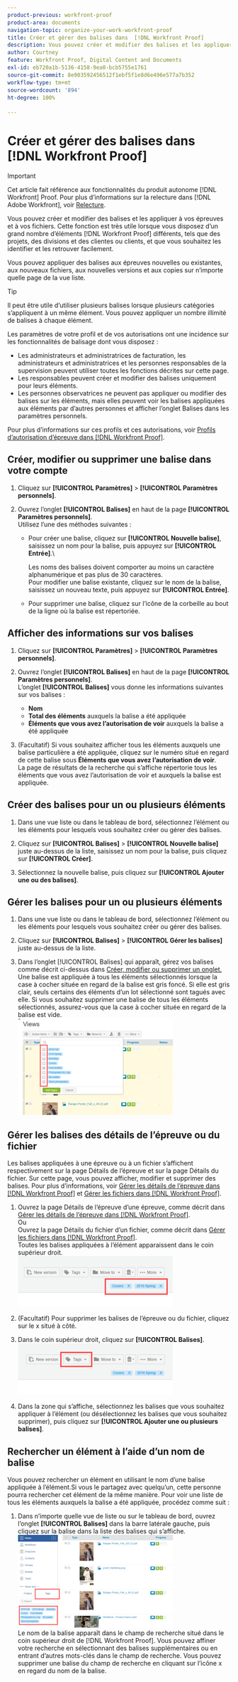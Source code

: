 ```yaml
---
product-previous: workfront-proof
product-area: documents
navigation-topic: organize-your-work-workfront-proof
title: Créer et gérer des balises dans  [!DNL Workfront Proof]
description: Vous pouvez créer et modifier des balises et les appliquer à vos épreuves et à vos fichiers. Cette fonction est très utile lorsque vous disposez d’un grand nombre d’éléments  [!DNL Workfront Proof]  différents, tels que des projets, des divisions et des clientes ou clients, et que vous souhaitez les identifier et les retrouver facilement.
author: Courtney
feature: Workfront Proof, Digital Content and Documents
exl-id: eb720a1b-5136-4158-9ea0-bcb5755e1761
source-git-commit: 8e903592456512f1ebf5f1e8d6e496e577a7b352
workflow-type: tm+mt
source-wordcount: '894'
ht-degree: 100%

---
```


# Créer et gérer des balises dans [!DNL Workfront Proof]

>[!IMPORTANT]
>
>Cet article fait référence aux fonctionnalités du produit autonome [!DNL Workfront] Proof. Pour plus d’informations sur la relecture dans [!DNL Adobe Workfront], voir [Relecture](../../../review-and-approve-work/proofing/proofing.md).

Vous pouvez créer et modifier des balises et les appliquer à vos épreuves et à vos fichiers. Cette fonction est très utile lorsque vous disposez d’un grand nombre d’éléments [!DNL Workfront Proof] différents, tels que des projets, des divisions et des clientes ou clients, et que vous souhaitez les identifier et les retrouver facilement.

Vous pouvez appliquer des balises aux épreuves nouvelles ou existantes, aux nouveaux fichiers, aux nouvelles versions et aux copies sur n’importe quelle page de la vue liste.

>[!TIP]
>
>Il peut être utile d’utiliser plusieurs balises lorsque plusieurs catégories s’appliquent à un même élément. Vous pouvez appliquer un nombre illimité de balises à chaque élément.

Les paramètres de votre profil et de vos autorisations ont une incidence sur les fonctionnalités de balisage dont vous disposez :

* Les administrateurs et administratrices de facturation, les administrateurs et administratrices et les personnes responsables de la supervision peuvent utiliser toutes les fonctions décrites sur cette page.
* Les responsables peuvent créer et modifier des balises uniquement pour leurs éléments.
* Les personnes observatrices ne peuvent pas appliquer ou modifier des balises sur les éléments, mais elles peuvent voir les balises appliquées aux éléments par d’autres personnes et afficher l’onglet Balises dans les paramètres personnels.

Pour plus d’informations sur ces profils et ces autorisations, voir [Profils d’autorisation d’épreuve dans  [!DNL Workfront Proof]](../../../workfront-proof/wp-acct-admin/account-settings/proof-perm-profiles-in-wp.md).

## Créer, modifier ou supprimer une balise dans votre compte

1. Cliquez sur **[!UICONTROL Paramètres]** > **[!UICONTROL Paramètres personnels]**.

1. Ouvrez l’onglet **[!UICONTROL Balises]** en haut de la page **[!UICONTROL Paramètres personnels]**.\
   Utilisez l’une des méthodes suivantes :

   * Pour créer une balise, cliquez sur **[!UICONTROL Nouvelle balise]**, saisissez un nom pour la balise, puis appuyez sur **[!UICONTROL Entrée]**.\

     Les noms des balises doivent comporter au moins un caractère alphanumérique et pas plus de 30 caractères.\
      Pour modifier une balise existante, cliquez sur le nom de la balise, saisissez un nouveau texte, puis appuyez sur **[!UICONTROL Entrée]**.

   * Pour supprimer une balise, cliquez sur l’icône de la corbeille au bout de la ligne où la balise est répertoriée.

## Afficher des informations sur vos balises

1. Cliquez sur **[!UICONTROL Paramètres]** > **[!UICONTROL Paramètres personnels]**.

1. Ouvrez l’onglet **[!UICONTROL Balises]** en haut de la page **[!UICONTROL Paramètres personnels]**.\
   L’onglet **[!UICONTROL Balises]** vous donne les informations suivantes sur vos balises :

   * **Nom**
   * **Total des éléments** auxquels la balise a été appliquée
   * **Éléments que vous avez l’autorisation de voir** auxquels la balise a été appliquée

1. (Facultatif) Si vous souhaitez afficher tous les éléments auxquels une balise particulière a été appliquée, cliquez sur le numéro situé en regard de cette balise sous **Éléments que vous avez l’autorisation de voir**.\
   La page de résultats de la recherche qui s’affiche répertorie tous les éléments que vous avez l’autorisation de voir et auxquels la balise est appliquée.

## Créer des balises pour un ou plusieurs éléments

1. Dans une vue liste ou dans le tableau de bord, sélectionnez l’élément ou les éléments pour lesquels vous souhaitez créer ou gérer des balises.
1. Cliquez sur **[!UICONTROL Balises]** > **[!UICONTROL Nouvelle balise]** juste au-dessus de la liste, saisissez un nom pour la balise, puis cliquez sur **[!UICONTROL Créer]**.

1. Sélectionnez la nouvelle balise, puis cliquez sur **[!UICONTROL Ajouter une ou des balises]**.

## Gérer les balises pour un ou plusieurs éléments

1. Dans une vue liste ou dans le tableau de bord, sélectionnez l’élément ou les éléments pour lesquels vous souhaitez créer ou gérer des balises.
1. Cliquez sur **[!UICONTROL Balises]** > **[!UICONTROL Gérer les balises]** juste au-dessus de la liste.

1. Dans l’onglet [!UICONTROL Balises] qui apparaît, gérez vos balises comme décrit ci-dessus dans [Créer, modifier ou supprimer un onglet.](https://support.workfront.com/knowledge/articles/115004379508/en-us?brand_id=662728&amp;return_to=%2Fhc%2Fen-us%2Farticles%2F115004379508#CreatingEditingDeletingTag)\
   Une balise est appliquée à tous les éléments sélectionnés lorsque la case à cocher située en regard de la balise est gris foncé. Si elle est gris clair, seuls certains des éléments d’un lot sélectionné sont tagués avec elle. Si vous souhaitez supprimer une balise de tous les éléments sélectionnés, assurez-vous que la case à cocher située en regard de la balise est vide.\
   ![Tags_menu_-_Dark_and_light_checks.png](assets/tags-menu---dark-and-light-checks-350x217.png)

## Gérer les balises des détails de l’épreuve ou du fichier

Les balises appliquées à une épreuve ou à un fichier s’affichent respectivement sur la page Détails de l’épreuve et sur la page Détails du fichier. Sur cette page, vous pouvez afficher, modifier et supprimer des balises. Pour plus d’informations, voir [Gérer les détails de l’épreuve dans  [!DNL Workfront Proof]](../../../workfront-proof/wp-work-proofsfiles/manage-your-work/manage-proof-details.md) et [Gérer les fichiers dans  [!DNL Workfront Proof]](../../../workfront-proof/wp-work-proofsfiles/manage-your-work/manage-files.md).

1. Ouvrez la page Détails de l’épreuve d’une épreuve, comme décrit dans [Gérer les détails de l’épreuve dans  [!DNL Workfront Proof]](../../../workfront-proof/wp-work-proofsfiles/manage-your-work/manage-proof-details.md).\
   Ou\
   Ouvrez la page Détails du fichier d’un fichier, comme décrit dans [Gérer les fichiers dans  [!DNL Workfront Proof]](../../../workfront-proof/wp-work-proofsfiles/manage-your-work/manage-files.md).\
   Toutes les balises appliquées à l’élément apparaissent dans le coin supérieur droit.\
   ![Tags_on_Details_page.png](assets/tags-on-details-page-350x114.png)

1. (Facultatif) Pour supprimer les balises de l’épreuve ou du fichier, cliquez sur le x situé à côté.
1. Dans le coin supérieur droit, cliquez sur **[!UICONTROL Balises]**.\
   ![Tags_button_on_Details_page.png](assets/tags-button-on-details-page-350x116.png)

1. Dans la zone qui s’affiche, sélectionnez les balises que vous souhaitez appliquer à l’élément (ou désélectionnez les balises que vous souhaitez supprimer), puis cliquez sur **[!UICONTROL Ajouter une ou plusieurs balises]**.

## Rechercher un élément à l’aide d’un nom de balise

Vous pouvez rechercher un élément en utilisant le nom d’une balise appliquée à l’élément.Si vous le partagez avec quelqu’un, cette personne pourra rechercher cet élément de la même manière. Pour voir une liste de tous les éléments auxquels la balise a été appliquée, procédez comme suit :

1. Dans n’importe quelle vue de liste ou sur le tableau de bord, ouvrez l’onglet **[!UICONTROL Balises]** dans la barre latérale gauche, puis cliquez sur la balise dans la liste des balises qui s’affiche.\
   ![Searching_by_tag.png](assets/searching-by-tag-350x209.png)\
   Le nom de la balise apparaît dans le champ de recherche situé dans le coin supérieur droit de [!DNL Workfront Proof]. Vous pouvez affiner votre recherche en sélectionnant des balises supplémentaires ou en entrant d’autres mots-clés dans le champ de recherche. Vous pouvez supprimer une balise du champ de recherche en cliquant sur l’icône x en regard du nom de la balise.
